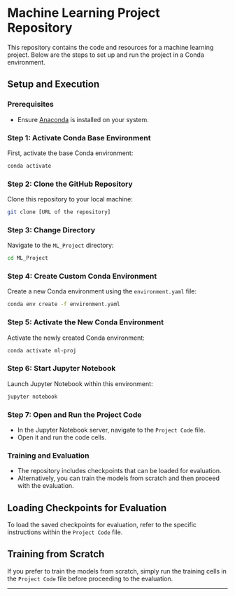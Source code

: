 # Machine Learning Project Repository

This repository contains the code and resources for a machine learning project. Below are the steps to set up and run the project in a Conda environment.

## Setup and Execution

### Prerequisites
- Ensure [Anaconda](https://www.anaconda.com/products/individual) is installed on your system.

### Step 1: Activate Conda Base Environment
First, activate the base Conda environment:

```bash
conda activate
```

### Step 2: Clone the GitHub Repository
Clone this repository to your local machine:

```bash
git clone [URL of the repository]
```

### Step 3: Change Directory
Navigate to the `ML_Project` directory:

```bash
cd ML_Project
```

### Step 4: Create Custom Conda Environment
Create a new Conda environment using the `environment.yaml` file:

```bash
conda env create -f environment.yaml
```

### Step 5: Activate the New Conda Environment
Activate the newly created Conda environment:

```bash
conda activate ml-proj
```

### Step 6: Start Jupyter Notebook
Launch Jupyter Notebook within this environment:

```bash
jupyter notebook
```

### Step 7: Open and Run the Project Code
- In the Jupyter Notebook server, navigate to the `Project Code` file.
- Open it and run the code cells.

### Training and Evaluation
- The repository includes checkpoints that can be loaded for evaluation.
- Alternatively, you can train the models from scratch and then proceed with the evaluation.

## Loading Checkpoints for Evaluation
To load the saved checkpoints for evaluation, refer to the specific instructions within the `Project Code` file.

## Training from Scratch
If you prefer to train the models from scratch, simply run the training cells in the `Project Code` file before proceeding to the evaluation.

---